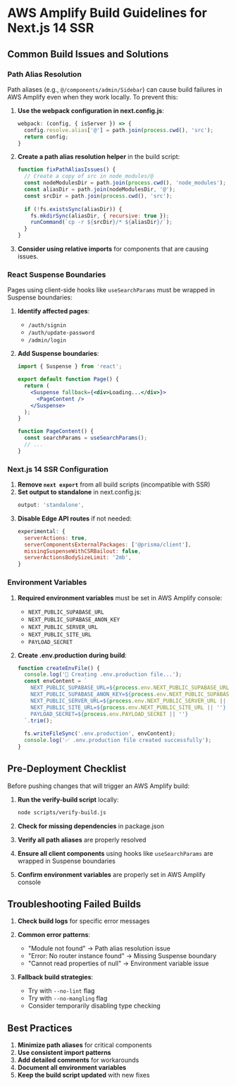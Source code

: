# AWS Amplify Build Guidelines for Next.js 14 SSR

## Common Build Issues and Solutions

### Path Alias Resolution

Path aliases (e.g., `@/components/admin/Sidebar`) can cause build failures in AWS Amplify even when they work locally. To prevent this:

1. **Use the webpack configuration in next.config.js**:
   ```javascript
   webpack: (config, { isServer }) => {
     config.resolve.alias['@'] = path.join(process.cwd(), 'src');
     return config;
   }
   ```

2. **Create a path alias resolution helper** in the build script:
   ```javascript
   function fixPathAliasIssues() {
     // Create a copy of src in node_modules/@
     const nodeModulesDir = path.join(process.cwd(), 'node_modules');
     const aliasDir = path.join(nodeModulesDir, '@');
     const srcDir = path.join(process.cwd(), 'src');
     
     if (!fs.existsSync(aliasDir)) {
       fs.mkdirSync(aliasDir, { recursive: true });
       runCommand(`cp -r ${srcDir}/* ${aliasDir}/`);
     }
   }
   ```

3. **Consider using relative imports** for components that are causing issues.

### React Suspense Boundaries

Pages using client-side hooks like `useSearchParams` must be wrapped in Suspense boundaries:

1. **Identify affected pages**:
   - `/auth/signin`
   - `/auth/update-password`
   - `/admin/login`

2. **Add Suspense boundaries**:
   ```jsx
   import { Suspense } from 'react';
   
   export default function Page() {
     return (
       <Suspense fallback={<div>Loading...</div>}>
         <PageContent />
       </Suspense>
     );
   }
   
   function PageContent() {
     const searchParams = useSearchParams();
     // ...
   }
   ```

### Next.js 14 SSR Configuration

1. **Remove `next export`** from all build scripts (incompatible with SSR)
2. **Set output to standalone** in next.config.js:
   ```javascript
   output: 'standalone',
   ```
3. **Disable Edge API routes** if not needed:
   ```javascript
   experimental: {
     serverActions: true,
     serverComponentsExternalPackages: ['@prisma/client'],
     missingSuspenseWithCSRBailout: false,
     serverActionsBodySizeLimit: '2mb',
   }
   ```

### Environment Variables

1. **Required environment variables** must be set in AWS Amplify console:
   - `NEXT_PUBLIC_SUPABASE_URL`
   - `NEXT_PUBLIC_SUPABASE_ANON_KEY`
   - `NEXT_PUBLIC_SERVER_URL`
   - `NEXT_PUBLIC_SITE_URL`
   - `PAYLOAD_SECRET`

2. **Create .env.production during build**:
   ```javascript
   function createEnvFile() {
     console.log('📝 Creating .env.production file...');
     const envContent = `
       NEXT_PUBLIC_SUPABASE_URL=${process.env.NEXT_PUBLIC_SUPABASE_URL || ''}
       NEXT_PUBLIC_SUPABASE_ANON_KEY=${process.env.NEXT_PUBLIC_SUPABASE_ANON_KEY || ''}
       NEXT_PUBLIC_SERVER_URL=${process.env.NEXT_PUBLIC_SERVER_URL || ''}
       NEXT_PUBLIC_SITE_URL=${process.env.NEXT_PUBLIC_SITE_URL || ''}
       PAYLOAD_SECRET=${process.env.PAYLOAD_SECRET || ''}
     `.trim();
     
     fs.writeFileSync('.env.production', envContent);
     console.log('✅ .env.production file created successfully');
   }
   ```

## Pre-Deployment Checklist

Before pushing changes that will trigger an AWS Amplify build:

1. **Run the verify-build script** locally:
   ```bash
   node scripts/verify-build.js
   ```

2. **Check for missing dependencies** in package.json

3. **Verify all path aliases** are properly resolved

4. **Ensure all client components** using hooks like `useSearchParams` are wrapped in Suspense boundaries

5. **Confirm environment variables** are properly set in AWS Amplify console

## Troubleshooting Failed Builds

1. **Check build logs** for specific error messages

2. **Common error patterns**:
   - "Module not found" → Path alias resolution issue
   - "Error: No router instance found" → Missing Suspense boundary
   - "Cannot read properties of null" → Environment variable issue

3. **Fallback build strategies**:
   - Try with `--no-lint` flag
   - Try with `--no-mangling` flag
   - Consider temporarily disabling type checking

## Best Practices

1. **Minimize path aliases** for critical components
2. **Use consistent import patterns**
3. **Add detailed comments** for workarounds
4. **Document all environment variables**
5. **Keep the build script updated** with new fixes
